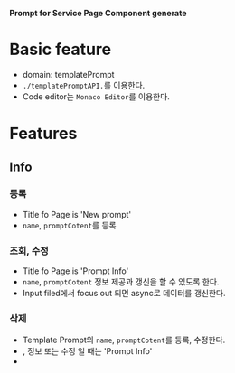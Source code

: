 **Prompt for Service Page Component generate**

# Basic feature

- domain: templatePrompt
- `./templatePromptAPI.`를 이용한다.
- Code editor는 `Monaco Editor`를 이용한다.

# Features

## Info

### 등록
- Title fo Page is 'New prompt'
- `name`, `promptCotent`를 등록

### 조회, 수정
- Title fo Page is 'Prompt Info'
- `name`, `promptCotent` 정보 제공과 갱신을 할 수 있도록 한다.
- Input filed에서 focus out 되면 async로 데이터를 갱신한다.

### 삭제

- Template Prompt의 `name`, `promptCotent`를 등록, 수정한다.
- , 정보 또는 수정 일 때는 'Prompt Info'
- 